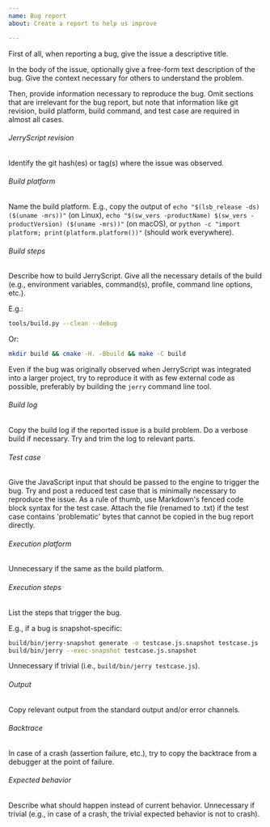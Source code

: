 ```yaml
---
name: Bug report
about: Create a report to help us improve

---
```


First of all, when reporting a bug, give the issue a descriptive title.

In the body of the issue, optionally give a free-form text description of the
bug. Give the context necessary for others to understand the problem.

Then, provide information necessary to reproduce the bug.
Omit sections that are irrelevant for the bug report, but note that information
like git revision, build platform, build command, and test case are required in
almost all cases.

###### JerryScript revision
Identify the git hash(es) or tag(s) where the issue was observed.

###### Build platform
Name the build platform. E.g., copy the output of
`echo "$(lsb_release -ds) ($(uname -mrs))"` (on Linux),
`echo "$(sw_vers -productName) $(sw_vers -productVersion) ($(uname -mrs))"` (on macOS), or
`python -c "import platform; print(platform.platform())"` (should work everywhere).

###### Build steps
Describe how to build JerryScript. Give all the necessary details of the build
(e.g., environment variables, command(s), profile, command line options, etc.).

E.g.:
```sh
tools/build.py --clean --debug
```
Or:
```sh
mkdir build && cmake -H. -Bbuild && make -C build
```

Even if the bug was originally observed when JerryScript was integrated into a
larger project, try to reproduce it with as few external code as possible,
preferably by building the `jerry` command line tool.

###### Build log
Copy the build log if the reported issue is a build problem. Do a verbose build
if necessary. Try and trim the log to relevant parts.

###### Test case
Give the JavaScript input that should be passed to the engine to trigger the
bug. Try and post a reduced test case that is minimally necessary to reproduce
the issue. As a rule of thumb, use Markdown's fenced code block syntax for the
test case. Attach the file (renamed to .txt) if the test case contains
'problematic' bytes that cannot be copied in the bug report directly.

###### Execution platform
Unnecessary if the same as the build platform.

###### Execution steps
List the steps that trigger the bug.

E.g., if a bug is snapshot-specific:
```sh
build/bin/jerry-snapshot generate -o testcase.js.snapshot testcase.js
build/bin/jerry --exec-snapshot testcase.js.snapshot
```

Unnecessary if trivial (i.e., `build/bin/jerry testcase.js`).

###### Output
Copy relevant output from the standard output and/or error channels.

###### Backtrace
In case of a crash (assertion failure, etc.), try to copy the backtrace from a
debugger at the point of failure.

###### Expected behavior
Describe what should happen instead of current behavior. Unnecessary if trivial
(e.g., in case of a crash, the trivial expected behavior is not to crash).
